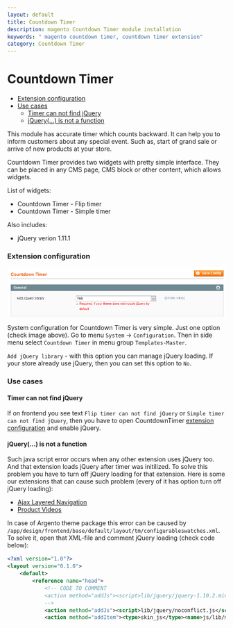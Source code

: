 ```yaml
---
layout: default
title: Countdown Timer
description: magento Countdown Timer module installation
keywords: " magento countdown timer, countdown timer extension"
category: Countdown Timer
---
```


# Countdown Timer

* [Extension configuration](#extension-configuration)
* [Use cases](#use-cases)
	- [Timer can not find jQuery](#timer-can-not-find-jquery)
	- [jQuery(...) is not a function](#jquery-is-not-a-function)

This module has accurate timer which counts backward. It can help you to inform
customers about any special event. Such as, start of grand sale or arrive of new
products at your store.

Countdown Timer provides two widgets with pretty simple interface. They can
be placed in any CMS page, CMS block or other content, which allows widgets.

List of widgets:

* Countdown Timer - Flip timer
* Countdown Timer - Simple timer


Also includes:

* jQuery verion 1.11.1

### Extension configuration

![Extension config extample](/images/countdowntimer/extension-config.png)

System configuration for Countdown Timer is very simple. Just one option (check
image above). Go to menu `System` -> `Configuration`. Then in side menu select
`Countdown Timer` in menu group `Templates-Master`.

`Add jQuery library` - with this option you can manage jQuery loading. If your
store already use jQuery, then you can set this option to `No`.

### Use cases

#### Timer can not find jQuery

If on frontend you see text `Flip timer can not find jQuery` or
`Simple timer can not find jQuery`, then you have to open CountdownTimer
[extension configuration](#extension-configuration) and enable jQuery.

#### jQuery(...) is not a function

Such java script error occurs when any other extension uses jQuery too. And that
extension loads jQuery after timer was initilized. To solve this problem
you have to turn off jQuery loading for that extension. Here is some our
extensions that can cause such problem (every of it has option turn off jQuery
loading):

* [Ajax Layered Navigation](/m1/ajaxlayerednavigation/)
* [Product Videos](/m1/productvideos/)

In case of Argento theme package this error can be caused by
`/app/design/frontend/base/default/layout/tm/configurableswatches.xml`. To solve
it, open that XML-file and comment jQuery loading (check code below):

```xml
<?xml version="1.0"?>
<layout version="0.1.0">
    <default>
        <reference name="head">
            <!-- CODE TO COMMENT
            <action method="addJs"><script>lib/jquery/jquery-1.10.2.min.js</script></action>
            -->
            <action method="addJs"><script>lib/jquery/noconflict.js</script></action>
            <action method="addItem"><type>skin_js</type><name>js/lib/modernizr.custom.min.js</name></action>
```
